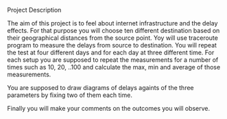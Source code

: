 Project Description

The aim of this project is to feel about internet infrastructure and the delay effects. For that purpose you will choose ten different destination based on their geographical distances from the source point. Yoy will use traceroute program to measure the delays from source to destination. You will repeat the test at four different days and for each day at three different time. For each setup you are supposed to repeat the measurements for a number of times such as 10, 20, ..100 and calculate the max, min and average of those measurements. 

You are supposed to draw diagrams of delays againts of the three parameters by fixing two of them each time. 

Finally you will make your comments on the outcomes you will observe. 